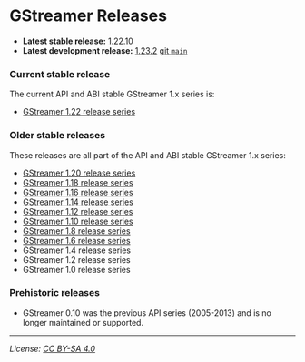 # GStreamer Releases

- **Latest stable release:** [1.22.10][latest-stable]
- **Latest development release:** [1.23.2][1.23.2] [git `main`][latest-devel]

[latest-stable]: https://gstreamer.freedesktop.org/releases/1.22/#1.22.10
[latest-devel]: https://gitlab.freedesktop.org/gstreamer/gstreamer/
[1.23.2]: https://discourse.gstreamer.org/t/gstreamer-1-23-2-unstable-development-release/998

### Current stable release

The current API and ABI stable GStreamer 1.x series is:

- [GStreamer 1.22 release series](https://gstreamer.freedesktop.org/releases/1.22/)

### Older stable releases

These releases are all part of the API and ABI stable GStreamer 1.x series:

- [GStreamer 1.20 release series](https://gstreamer.freedesktop.org/releases/1.20/)
- [GStreamer 1.18 release series](https://gstreamer.freedesktop.org/releases/1.18/)
- [GStreamer 1.16 release series](https://gstreamer.freedesktop.org/releases/1.16/)
- [GStreamer 1.14 release series](https://gstreamer.freedesktop.org/releases/1.14/)
- [GStreamer 1.12 release series](https://gstreamer.freedesktop.org/releases/1.12/)
- [GStreamer 1.10 release series](https://gstreamer.freedesktop.org/releases/1.10/)
- [GStreamer 1.8 release series](https://gstreamer.freedesktop.org/releases/1.8/)
- [GStreamer 1.6 release series](https://gstreamer.freedesktop.org/releases/1.6/)
- GStreamer 1.4 release series
- GStreamer 1.2 release series
- GStreamer 1.0 release series

### Prehistoric releases

- GStreamer 0.10 was the previous API series (2005-2013) and is no longer
  maintained or supported.

- - -

*License: [CC BY-SA 4.0](http://creativecommons.org/licenses/by-sa/4.0/)*
